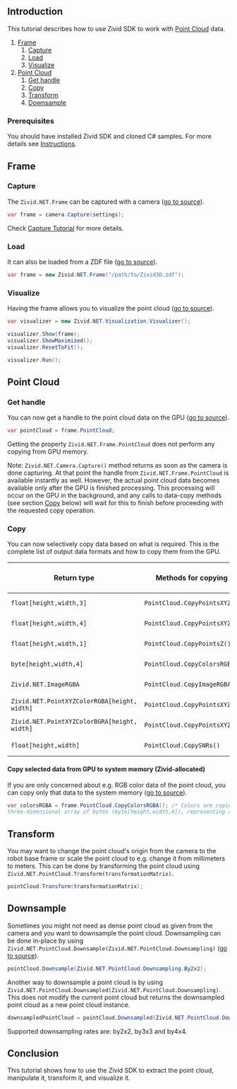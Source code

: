 
## Introduction

This tutorial describes how to use Zivid SDK to work with [Point Cloud][kb-point_cloud-url] data.

1. [Frame](#frame)
   1. [Capture](#capture)
   2. [Load](#load)
   3. [Visualize](#visualize)
3.  [Point Cloud](#point-cloud)
    1. [Get handle](#get-handle)
    2. [Copy](#copy)
    3.  [Transform](#transform)
    4. [Downsample](#downsample)

### Prerequisites

You should have installed Zivid SDK and cloned C# samples. For more details see [Instructions][installation-instructions-url].

## Frame

### Capture

The ```Zivid.NET.Frame``` can be captured with a camera ([go to source][frame-capture]).
```csharp
var frame = camera.Capture(settings);
```
Check [Capture Tutorial][capture-tutorial] for more details.

### Load
It can also be loaded from a ZDF file ([go to source][frame-from-file]).
```csharp
var frame = new Zivid.NET.Frame("/path/to/Zivid3D.zdf");
```
### Visualize

Having the frame allows you to visualize the point cloud ([go to source][visualize-point-cloud]).

```csharp
var visualizer = new Zivid.NET.Visualization.Visualizer();

visualizer.Show(frame);
visualizer.ShowMaximized();
visualizer.ResetToFit();

visualizer.Run();
```

## Point Cloud

### Get handle

You can now get a handle to the point cloud data on the GPU ([go to source][point-cloud]).
```csharp
var pointCloud = frame.PointCloud;
```
Getting the property ```Zivid.NET.Frame.PointCloud``` does not perform any copying from GPU memory.

Note: ```Zivid.NET.Camera.Capture()``` method returns as soon as the camera is done capturing. At that point the handle from ```Zivid.NET.Frame.PointCloud``` is available instantly as well. However, the actual point cloud data becomes available only after the GPU is finished processing. This processing will occur on the GPU in the background, and any calls to data-copy methods (see section [Copy](#copy) below) will wait for this to finish before proceeding with the requested copy operation.

### Copy

You can now selectively copy data based on what is required. This is the complete list of output data formats and how to copy them from the GPU.


|Return type|Methods for copying from GPU|Data per pixel|Total data copied|
|-|-|-|-|
|```float[height,width,3]```| ```PointCloud.CopyPointsXYZ()```| 12 bytes |28 MB |
|```float[height,width,4]```| ```PointCloud.CopyPointsXYZW()```| 16 bytes |37 MB |
|```float[height,width,1]```| ```PointCloud.CopyPointsZ()```| 4 bytes |9 MB |
|```byte[height,width,4]```| ```PointCloud.CopyColorsRGBA()```| 4 bytes |9 MB |
|```Zivid.NET.ImageRGBA```| ```PointCloud.CopyImageRGBA()```| 4 bytes |9 MB |
|```Zivid.NET.PointXYZColorRGBA[height, width]```| ```PointCloud.CopyPointsXYZColorsRGBA()```| 16 bytes |37 MB |
|```Zivid.NET.PointXYZColorBGRA[height, width]```| ```PointCloud.CopyPointsXYZColorsBGRA()```| 16 bytes |37 MB |
|```float[height,width]```| ```PointCloud.CopySNRs()```| 4 bytes |9 MB |

#### Copy selected data from GPU to system memory (Zivid-allocated)

If you are only concerned about e.g. RGB color data of the point cloud, you can copy only that data to the system memory ([go to source][copy]).
```csharp
var colorsRGBA = frame.PointCloud.CopyColorsRGBA(); /* Colors are copied from the GPU and into a
three-dimensional array of bytes (byte[height,width,4]), representing a 4-channel RGBA image. */
```

## Transform

You may want to change the point cloud's origin from the camera to the robot base frame or scale the point cloud to e.g. change it from millimeters to meters. This can be done by transforming the point cloud using ```Zivid.NET.PointCloud.Transform(transformationMatrix)```.

```csharp
pointCloud.Transform(transformationMatrix);
```

## Downsample


Sometimes you might not need as dense point cloud as given from the camera and you want to downsample the point cloud. Downsampling can be done in-place by using ```Zivid.NET.PointCloud.Downsample(Zivid.NET.PointCloud.Downsampling)``` ([go to source][downsample]).

```csharp
pointCloud.Downsample(Zivid.NET.PointCloud.Downsampling.By2x2);
```
Another way to downsample a point cloud is by using ```Zivid.NET.PointCloud.Downsampled(Zivid.NET.PointCloud.Downsampling)```. This does not modify the current point cloud but returns the downsampled point cloud as a new point cloud instance. 

```csharp
downsampledPointCloud = pointCloud.Downsampled(Zivid.NET.PointCloud.Downsampling.By2x2);
```

Supported downsampling rates are: by2x2, by3x3 and by4x4.

## Conclusion

This tutorial shows how to use the Zivid SDK to extract the point cloud, manipulate it, transform it, and visualize it.

[//]: ### "Recommended further reading"

[installation-instructions-url]: ../../README.md#instructions
[frame-from-file]:Basic/FileFormats/ReadIterateZDF/ReadIterateZDF.cs#L15-L18
[frame-capture]:../Camera/Basic/Capture/Capture.cs#L28
[capture-tutorial]:../Camera/Basic/CaptureTutorial.md#L158
[point-cloud]:Basic/FileFormats/ReadIterateZDF/ReadIterateZDF.cs#L21
[copy]:Basic/FileFormats/ReadIterateZDF/ReadIterateZDF.cs#L22-L23
[visualize-point-cloud]:Basic/Visualization/CaptureVis3D/CaptureVis3D.cs#L25-L34
[kb-point_cloud-url]: https://support.zivid.com/latest/reference-articles/zivid-3d-camera-technology/point-cloud-structure-and-output-formats.html
[downsample]:Advanced/Downsample/Downsample.cs#L26]